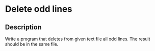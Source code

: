 ﻿# Delete odd lines

## Description
Write a program that deletes from given text file all odd lines.
The result should be in the same file.
